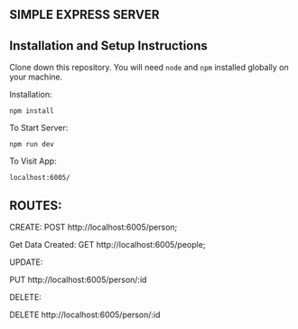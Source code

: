 ## SIMPLE EXPRESS SERVER 

## Installation and Setup Instructions

Clone down this repository. You will need `node` and `npm` installed globally on your machine.  

Installation:

`npm install`      

To Start Server:

`npm run dev`  

To Visit App:

`localhost:6005/`  

## ROUTES:

CREATE:
POST http://localhost:6005/person;


Get Data Created:
GET http://localhost:6005/people;

UPDATE:
 
PUT http://localhost:6005/person/:id
 
DELETE:
 
DELETE http://localhost:6005/person/:id
